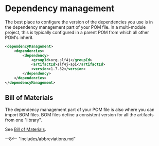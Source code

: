 # Dependency management

The best place to configure the version of the dependencies you use is in the dependency management part of your POM file.
In a multi-module project, this is typically configured in a parent POM from which all other POM's inherit.

``` xml linenums="1"
<dependencyManagement>
    <dependencies>
        <dependency>
            <groupId>org.slf4j</groupId>
            <artifactId>slf4j-api</artifactId>
            <version>1.7.32</version>
        </dependency>
    </dependencies>
</dependencyManagement>
```

## Bill of Materials

The dependency management part of your POM file is also where you can import BOM files.
BOM files define a consistent version for all the artifacts from one "library".

See [Bill of Materials](bill-of-materials.md).

--8<-- "includes/abbreviations.md"
